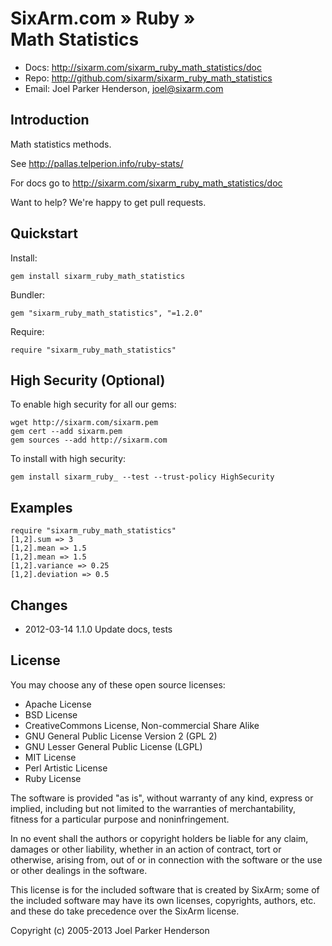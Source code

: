 # SixArm.com » Ruby » <br> Math Statistics

* Docs: <http://sixarm.com/sixarm_ruby_math_statistics/doc>
* Repo: <http://github.com/sixarm/sixarm_ruby_math_statistics>
* Email: Joel Parker Henderson, <joel@sixarm.com>


## Introduction

Math statistics methods.

See http://pallas.telperion.info/ruby-stats/

For docs go to <http://sixarm.com/sixarm_ruby_math_statistics/doc>

Want to help? We're happy to get pull requests.


## Quickstart

Install:

    gem install sixarm_ruby_math_statistics

Bundler:

    gem "sixarm_ruby_math_statistics", "=1.2.0"

Require:

    require "sixarm_ruby_math_statistics"


## High Security (Optional)

To enable high security for all our gems:

    wget http://sixarm.com/sixarm.pem
    gem cert --add sixarm.pem
    gem sources --add http://sixarm.com

To install with high security:

    gem install sixarm_ruby_ --test --trust-policy HighSecurity


## Examples

    require "sixarm_ruby_math_statistics"
    [1,2].sum => 3
    [1,2].mean => 1.5
    [1,2].mean => 1.5
    [1,2].variance => 0.25
    [1,2].deviation => 0.5


## Changes

* 2012-03-14 1.1.0 Update docs, tests


## License

You may choose any of these open source licenses:

  * Apache License
  * BSD License
  * CreativeCommons License, Non-commercial Share Alike
  * GNU General Public License Version 2 (GPL 2)
  * GNU Lesser General Public License (LGPL)
  * MIT License
  * Perl Artistic License
  * Ruby License

The software is provided "as is", without warranty of any kind, 
express or implied, including but not limited to the warranties of 
merchantability, fitness for a particular purpose and noninfringement. 

In no event shall the authors or copyright holders be liable for any 
claim, damages or other liability, whether in an action of contract, 
tort or otherwise, arising from, out of or in connection with the 
software or the use or other dealings in the software.

This license is for the included software that is created by SixArm;
some of the included software may have its own licenses, copyrights, 
authors, etc. and these do take precedence over the SixArm license.

Copyright (c) 2005-2013 Joel Parker Henderson

